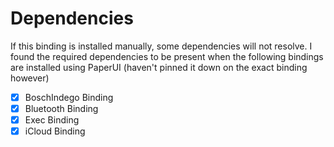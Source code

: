 # Dependencies
If this binding is installed manually, some dependencies will not resolve. I found the required dependencies to be present when the following bindings are installed using PaperUI (haven't pinned it down on the exact binding however)

- [x] BoschIndego Binding
- [x] Bluetooth Binding
- [x] Exec Binding
- [x] iCloud Binding
